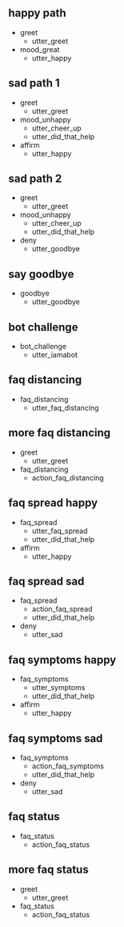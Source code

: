 ## happy path
* greet
  - utter_greet
* mood_great
  - utter_happy

## sad path 1
* greet
  - utter_greet
* mood_unhappy
  - utter_cheer_up
  - utter_did_that_help
* affirm
  - utter_happy

## sad path 2
* greet
  - utter_greet
* mood_unhappy
  - utter_cheer_up
  - utter_did_that_help
* deny
  - utter_goodbye

## say goodbye
* goodbye
  - utter_goodbye

## bot challenge
* bot_challenge
  - utter_iamabot

## faq distancing
* faq_distancing 
  - utter_faq_distancing

## more faq distancing
* greet
  - utter_greet
* faq_distancing 
  - action_faq_distancing

## faq spread happy
* faq_spread
  - utter_faq_spread
  - utter_did_that_help
* affirm
  - utter_happy

## faq spread sad
* faq_spread
  - action_faq_spread
  - utter_did_that_help
* deny
  - utter_sad

## faq symptoms happy
* faq_symptoms
  - utter_symptoms
  - utter_did_that_help
* affirm
  - utter_happy

## faq symptoms sad
* faq_symptoms
  - action_faq_symptoms
  - utter_did_that_help
* deny
  - utter_sad

## faq status
* faq_status
  - action_faq_status


## more faq status
* greet
  - utter_greet
* faq_status
  - action_faq_status
